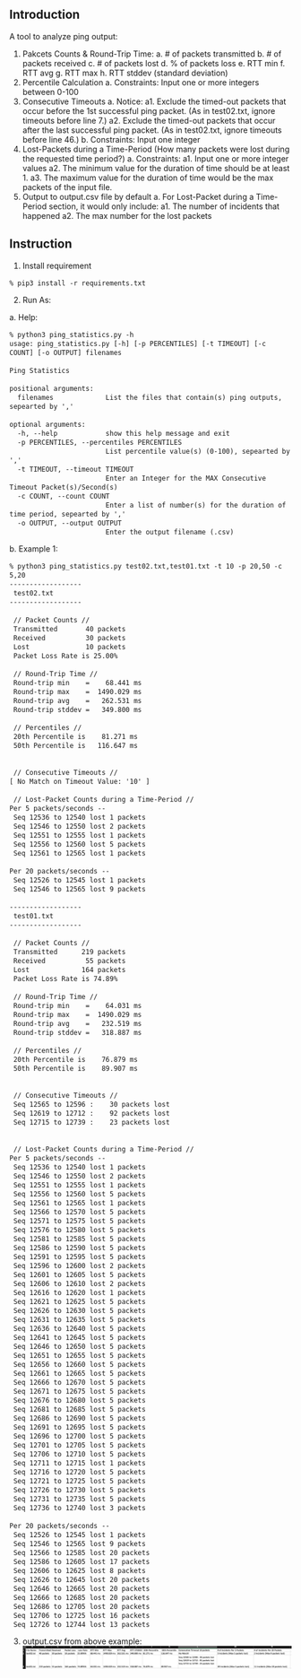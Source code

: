 ## Introduction

A tool to analyze ping output:  
1. Pakcets Counts & Round-Trip Time:
    a. # of packets transmitted 
    b. # of packets received
    c. # of packets lost
    d. % of packets loss
    e. RTT min
    f. RTT avg
    g. RTT max
    h. RTT stddev (standard deviation)
2. Percentile Calculation 
    a. Constraints: 
        Input one or more integers between 0-100
3. Consecutive Timeouts
    a. Notice:
        a1. Exclude the timed-out packets that occur before the 1st successful ping packet. 
            (As in test02.txt, ignore timeouts before line 7.)
        a2. Exclude the timed-out packets that occur after the last successful ping packet. 
            (As in test02.txt, ignore timeouts before line 46.)
    b. Constraints: 
        Input one integer
4. Lost-Packets during a Time-Period (How many packets were lost during the requested time period?)
    a. Constraints: 
        a1. Input one or more integer values
        a2. The minimum value for the duration of time should be at least 1.
        a3. The maximum value for the duration of time would be the max packets of the input file.
5. Output to output.csv file by default
    a. For Lost-Packet during a Time-Period section, it would only include:
        a1. The number of incidents that happened 
        a2. The max number for the lost packets

## Instruction

1. Install requirement

```console
% pip3 install -r requirements.txt
```


2. Run As:

a. Help:

```console
% python3 ping_statistics.py -h                                                  
usage: ping_statistics.py [-h] [-p PERCENTILES] [-t TIMEOUT] [-c COUNT] [-o OUTPUT] filenames

Ping Statistics

positional arguments:
  filenames             List the files that contain(s) ping outputs, sepearted by ','

optional arguments:
  -h, --help            show this help message and exit
  -p PERCENTILES, --percentiles PERCENTILES
                        List percentile value(s) (0-100), sepearted by ','
  -t TIMEOUT, --timeout TIMEOUT
                        Enter an Integer for the MAX Consecutive Timeout Packet(s)/Second(s)
  -c COUNT, --count COUNT
                        Enter a list of number(s) for the duration of time period, sepearted by ','
  -o OUTPUT, --output OUTPUT
                        Enter the output filename (.csv)
```

b. Example 1:

```console
% python3 ping_statistics.py test02.txt,test01.txt -t 10 -p 20,50 -c 5,20
------------------
 test02.txt 
------------------

 // Packet Counts //
 Transmitted       40 packets
 Received          30 packets
 Lost              10 packets
 Packet Loss Rate is 25.00%

 // Round-Trip Time //
 Round-trip min    =    68.441 ms
 Round-trip max    =  1490.029 ms
 Round-trip avg    =   262.531 ms
 Round-trip stddev =   349.800 ms

 // Percentiles //
 20th Percentile is    81.271 ms
 50th Percentile is   116.647 ms


 // Consecutive Timeouts //
[ No Match on Timeout Value: '10' ]

 // Lost-Packet Counts during a Time-Period //
Per 5 packets/seconds -- 
 Seq 12536 to 12540 lost 1 packets
 Seq 12546 to 12550 lost 2 packets
 Seq 12551 to 12555 lost 1 packets
 Seq 12556 to 12560 lost 5 packets
 Seq 12561 to 12565 lost 1 packets

Per 20 packets/seconds -- 
 Seq 12526 to 12545 lost 1 packets
 Seq 12546 to 12565 lost 9 packets

------------------
 test01.txt 
------------------

 // Packet Counts //
 Transmitted      219 packets
 Received          55 packets
 Lost             164 packets
 Packet Loss Rate is 74.89%

 // Round-Trip Time //
 Round-trip min    =    64.031 ms
 Round-trip max    =  1490.029 ms
 Round-trip avg    =   232.519 ms
 Round-trip stddev =   318.887 ms

 // Percentiles //
 20th Percentile is    76.879 ms
 50th Percentile is    89.907 ms


 // Consecutive Timeouts //
 Seq 12565 to 12596 :    30 packets lost
 Seq 12619 to 12712 :    92 packets lost
 Seq 12715 to 12739 :    23 packets lost


 // Lost-Packet Counts during a Time-Period //
Per 5 packets/seconds -- 
 Seq 12536 to 12540 lost 1 packets
 Seq 12546 to 12550 lost 2 packets
 Seq 12551 to 12555 lost 1 packets
 Seq 12556 to 12560 lost 5 packets
 Seq 12561 to 12565 lost 1 packets
 Seq 12566 to 12570 lost 5 packets
 Seq 12571 to 12575 lost 5 packets
 Seq 12576 to 12580 lost 5 packets
 Seq 12581 to 12585 lost 5 packets
 Seq 12586 to 12590 lost 5 packets
 Seq 12591 to 12595 lost 5 packets
 Seq 12596 to 12600 lost 2 packets
 Seq 12601 to 12605 lost 5 packets
 Seq 12606 to 12610 lost 2 packets
 Seq 12616 to 12620 lost 1 packets
 Seq 12621 to 12625 lost 5 packets
 Seq 12626 to 12630 lost 5 packets
 Seq 12631 to 12635 lost 5 packets
 Seq 12636 to 12640 lost 5 packets
 Seq 12641 to 12645 lost 5 packets
 Seq 12646 to 12650 lost 5 packets
 Seq 12651 to 12655 lost 5 packets
 Seq 12656 to 12660 lost 5 packets
 Seq 12661 to 12665 lost 5 packets
 Seq 12666 to 12670 lost 5 packets
 Seq 12671 to 12675 lost 5 packets
 Seq 12676 to 12680 lost 5 packets
 Seq 12681 to 12685 lost 5 packets
 Seq 12686 to 12690 lost 5 packets
 Seq 12691 to 12695 lost 5 packets
 Seq 12696 to 12700 lost 5 packets
 Seq 12701 to 12705 lost 5 packets
 Seq 12706 to 12710 lost 5 packets
 Seq 12711 to 12715 lost 1 packets
 Seq 12716 to 12720 lost 5 packets
 Seq 12721 to 12725 lost 5 packets
 Seq 12726 to 12730 lost 5 packets
 Seq 12731 to 12735 lost 5 packets
 Seq 12736 to 12740 lost 3 packets

Per 20 packets/seconds -- 
 Seq 12526 to 12545 lost 1 packets
 Seq 12546 to 12565 lost 9 packets
 Seq 12566 to 12585 lost 20 packets
 Seq 12586 to 12605 lost 17 packets
 Seq 12606 to 12625 lost 8 packets
 Seq 12626 to 12645 lost 20 packets
 Seq 12646 to 12665 lost 20 packets
 Seq 12666 to 12685 lost 20 packets
 Seq 12686 to 12705 lost 20 packets
 Seq 12706 to 12725 lost 16 packets
 Seq 12726 to 12744 lost 13 packets
```

3. output.csv from above example:
![Example 1](example1.jpg)


